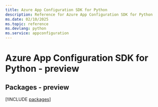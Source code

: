 ```yaml
---
title: Azure App Configuration SDK for Python
description: Reference for Azure App Configuration SDK for Python
ms.date: 02/10/2025
ms.topic: reference
ms.devlang: python
ms.service: appconfiguration
---
```

# Azure App Configuration SDK for Python - preview
## Packages - preview
[!INCLUDE [packages](app-configuration-index.md)]